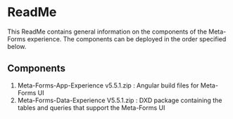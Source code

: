 # ReadMe

This ReadMe contains general information on the components of the Meta-Forms experience. The components can be deployed in the order specified below.


## Components
1. Meta-Forms-App-Experience v5.5.1.zip                     : Angular build files for Meta-Forms UI
2. Meta-Forms-Data-Experience V5.5.1.zip                    : DXD package containing the tables and queries that support the Meta-Forms UI


